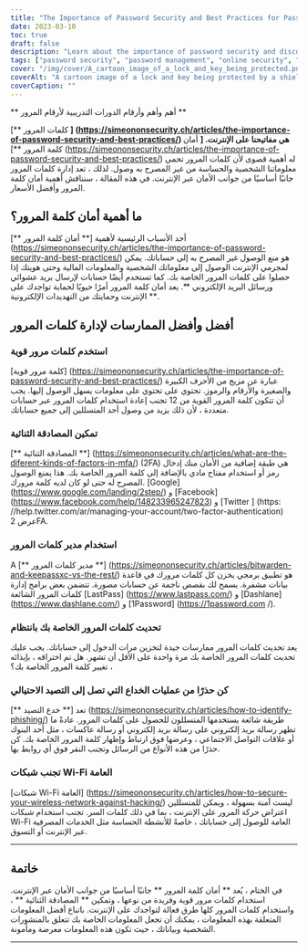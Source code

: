 ```yaml
---
title: "The Importance of Password Security and Best Practices for Password Management"
date: 2023-03-10
toc: true
draft: false
description: "Learn about the importance of password security and discover the best practices for password management to protect your personal information and online identity."
tags: ["password security", "password management", "online security", "cyber threats", "strong passwords", "two-factor authentication", "password manager", "data security", "identity theft", "phishing scams", "public Wi-Fi networks", "online privacy", "online safety", "digital security", "internet security", "cybersecurity", "data protection", "account security", "online accounts", "online protection"]
cover: "/img/cover/A_cartoon_image_of_a_lock_and_key_being_protected.png"
coverAlt: "A cartoon image of a lock and key being protected by a shield to represent password security and protection."
coverCaption: ""
---
```


 ** أهم وأهم وأرقام الدورات التدريبية لأرقام المرور **  [** كلمات المرور **] (https://simeononsecurity.ch/articles/the-importance-of-password-security-and-best-practices/) هي مفاتيحنا على الإنترنت. [** أمان كلمة المرور **] (https://simeononsecurity.ch/articles/the-importance-of-password-security-and-best-practices/) له أهمية قصوى لأن كلمات المرور تحمي معلوماتنا الشخصية والحساسة من غير المصرح به وصول. لذلك ، تعد إدارة كلمات المرور جانبًا أساسيًا من جوانب الأمان عبر الإنترنت. في هذه المقالة ، سنناقش أهمية أمان كلمة المرور وأفضل الأسعار.  ## ما أهمية أمان كلمة المرور؟  أحد الأسباب الرئيسية لأهمية [** أمان كلمة المرور **] (https://simeononsecurity.ch/articles/the-importance-of-password-security-and-best-practices/) هو منع الوصول غير المصرح به إلى حساباتك. يمكن لمجرمي الإنترنت الوصول إلى معلوماتك الشخصية والمعلومات المالية وحتى هويتك إذا حصلوا على كلمات المرور الخاصة بك. كما تستخدم أيضًا حسابات لإرسال بريد عشوائي ورسائل البريد الإلكتروني **. يعد أمان كلمة المرور أمرًا حيويًا لحماية تواجدك على الإنترنت وحمايتك من التهديدات الإلكترونية **.  ## أفضل وأفضل الممارسات لإدارة كلمات المرور  ### استخدم كلمات مرور قوية  [كلمة مرور قوية] (https://simeononsecurity.ch/articles/the-importance-of-password-security-and-best-practices/) عبارة عن مزيج من الأحرف الكبيرة والصغيرة والأرقام والرموز. تحتوي على تحتوي على معلومات يسهل الوصول إليها. يجب أن تتكون كلمة المرور القوية من 12 تجنب إعادة استخدام كلمات المرور عبر حسابات متعددة ، لأن ذلك يزيد من وصول أحد المتسللين إلى جميع حساباتك.  ### تمكين المصادقة الثنائية  [** المصادقة الثنائية **] (https://simeononsecurity.ch/articles/what-are-the-diferent-kinds-of-factors-in-mfa/) (2FA) هي طبقة إضافية من الأمان منك إدخال رمز أو استخدام مفتاح مادي بالإضافة إلى كلمة المرور الخاصة بك. هذا يمنع الوصول المصرح له حتى لو كان لديه كلمة مرورك. [Google] (https://www.google.com/landing/2step/) و [Facebook] (https://www.facebook.com/help/148233965247823) و [Twitter ] (https: //help.twitter.com/ar/managing-your-account/two-factor-authentication) عرض 2FA.  ### استخدام مدير كلمات المرور  A [** مدير كلمات المرور **] (https://simeononsecurity.ch/articles/bitwarden-and-keepassxc-vs-the-rest/) هو تطبيق برمجي يخزن كل كلمات مرورك في قاعدة بيانات مشفرة. يسمح لك بقصص ناجمة عن حسابات مصورة. تتضمن بعض برامج إدارة كلمات المرور الشائعة [LastPass] (https://www.lastpass.com/) و [Dashlane] (https://www.dashlane.com/) و [1Password] (https://1password.com /).  ### تحديث كلمات المرور الخاصة بك بانتظام  يعد تحديث كلمات المرور ممارسات جيدة لتخزين مرات الدخول إلى حساباتك. يجب عليك تحديث كلمات المرور الخاصة بك مرة واحدة على الأقل أن تشهر. هل تم اختراقه ، بإيذائه ، تغيير كلمة المرور الخاصة بك؟  ### كن حذرًا من عمليات الخداع التي تصل إلى التصيد الاحتيالي  تعد [** خدع التصيد **] (https://simeononsecurity.ch/articles/how-to-identify-phishing/) طريقة شائعة يستخدمها المتسللون للحصول على كلمات المرور. عادةً ما تظهر رسالة بريد إلكتروني على رسالة بريد إلكتروني أو رسالة عاكسات ، مثل أحد البنوك أو علاقات التواصل الاجتماعي ، وعرضها فوق ارتباط وإظهار كلمة المرور الخاصة بك. كن حذرًا من هذه الأنواع من الرسائل وتجنب النقر فوق أي روابط بها.  ### تجنب شبكات Wi-Fi العامة  [شبكات Wi-Fi العامة] (https://simeononsecurity.ch/articles/how-to-secure-your-wireless-network-against-hacking/) ليست آمنة بسهولة ، ويمكن للمتسللين اعتراض حركة المرور على الإنترنت ، بما في ذلك كلمات السر. تجنب استخدام شبكات Wi-Fi العامة للوصول إلى حساباتك ، خاصةً للأنشطة الحساسة مثل الخدمات المصرفية عبر الإنترنت أو التسوق.  ______   ## خاتمة  في الختام ، يُعد ** أمان كلمة المرور ** جانبًا أساسيًا من جوانب الأمان عبر الإنترنت. استخدام كلمات مرور قوية وفريدة من نوعها ، وتمكين ** المصادقة الثنائية ** ، واستخدام كلمات المرور كلها طرق فعالة لتواجدك على الإنترنت. باتباع أفضل المعلومات المتعلقة بهذه المعلومات ، يمكنك أن تجعل المعلومات الخاصة بك تتعلق بالمنشورات الشخصية وبياناتك ، حيث تكون هذه المعلومات معرضة ومأمونة.  ______